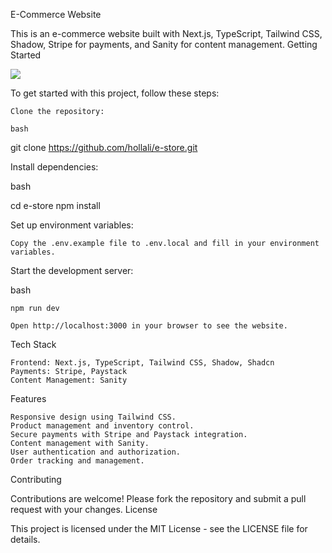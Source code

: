  E-Commerce Website

This is an e-commerce website built with Next.js, TypeScript,  Tailwind CSS, Shadow, Stripe for payments, and Sanity for content management.
Getting Started

<img src="pic1.png"/>

To get started with this project, follow these steps:

    Clone the repository:

    bash

git clone https://github.com/hollali/e-store.git

Install dependencies:

bash

cd e-store
npm install

Set up environment variables:

    Copy the .env.example file to .env.local and fill in your environment variables.

Start the development server:

bash

    npm run dev

    Open http://localhost:3000 in your browser to see the website.

Tech Stack

    Frontend: Next.js, TypeScript, Tailwind CSS, Shadow, Shadcn
    Payments: Stripe, Paystack
    Content Management: Sanity

Features

    Responsive design using Tailwind CSS.
    Product management and inventory control.
    Secure payments with Stripe and Paystack integration.
    Content management with Sanity.
    User authentication and authorization.
    Order tracking and management.

Contributing

Contributions are welcome! Please fork the repository and submit a pull request with your changes.
License

This project is licensed under the MIT License - see the LICENSE file for details.


